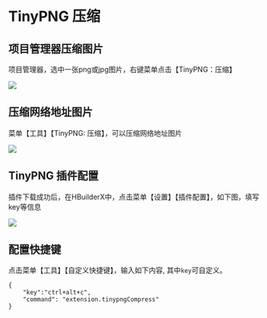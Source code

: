 # TinyPNG 压缩

## 项目管理器压缩图片

项目管理器，选中一张png或jpg图片，右键菜单点击【TinyPNG：压缩】

![](https://img-cdn-qiniu.dcloud.net.cn/uploads/article/20200717/c0c77d099cb786333bae409904021843.jpg)

## 压缩网络地址图片

菜单【工具】【TinyPNG: 压缩】，可以压缩网络地址图片

![](https://img-cdn-qiniu.dcloud.net.cn/uploads/article/20200717/db80f0f8eb959e7662e6550b4f4db1cc.jpg)

## TinyPNG 插件配置

插件下载成功后，在HBuilderX中，点击菜单【设置】【插件配置】，如下图，填写key等信息

![](https://img-cdn-qiniu.dcloud.net.cn/uploads/article/20200703/c865f4a8163860288e89b8fd04cb06fa.jpg)


## 配置快捷键

点击菜单【工具】【自定义快捷键】，输入如下内容, 其中`key`可自定义。

```
{
    "key":"ctrl+alt+c",
    "command": "extension.tinypngCompress"
}
```
